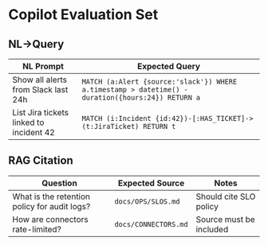 # Copilot Evaluation Set

## NL→Query
| NL Prompt                              | Expected Query |
|----------------------------------------|----------------|
| Show all alerts from Slack last 24h    | `MATCH (a:Alert {source:'slack'}) WHERE a.timestamp > datetime() - duration({hours:24}) RETURN a` |
| List Jira tickets linked to incident 42| `MATCH (i:Incident {id:42})-[:HAS_TICKET]->(t:JiraTicket) RETURN t` |

## RAG Citation
| Question                                         | Expected Source                 | Notes                              |
|--------------------------------------------------|---------------------------------|------------------------------------|
| What is the retention policy for audit logs?     | `docs/OPS/SLOS.md`              | Should cite SLO policy             |
| How are connectors rate-limited?                 | `docs/CONNECTORS.md`            | Source must be included            |
